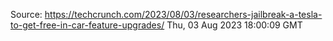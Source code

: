 Source: https://techcrunch.com/2023/08/03/researchers-jailbreak-a-tesla-to-get-free-in-car-feature-upgrades/
Thu, 03 Aug 2023 18:00:09 GMT
